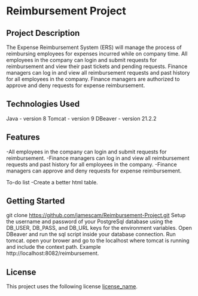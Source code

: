 # Reimbursement Project

## Project Description

The Expense Reimbursement System (ERS) will manage the process of reimbursing employees for expenses incurred while on company time. All employees in the company can login and submit requests for reimbursement and view their past tickets and pending requests. Finance managers can log in and view all reimbursement requests and past history for all employees in the company. Finance managers are authorized to approve and deny requests for expense reimbursement.

## Technologies Used

 Java - version 8
 Tomcat - version 9
 DBeaver - version 21.2.2

## Features

 -All employees in the company can login and submit requests for reimbursement.
 -Finance managers can log in and view all reimbursement requests and past history for all employees in the company.
 -Finance managers can approve and deny requests for expense reimbursement.

To-do list
 -Create a better html table.

## Getting Started
   
git clone https://github.com/jamescam/Reimbursement-Project.git
Setup the username and password of your PostgreSql database using the DB_USER, DB_PASS, and DB_URL keys for the environment variables.
Open DBeaver and run the sql script inside your database connection.
Run tomcat.
open your brower and go to the localhost where tomcat is running and include the context path. Example http://localhost:8082/reimbursement.

## License

This project uses the following license [license_name](link).
